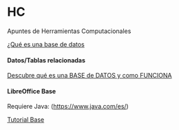 # HC
Apuntes de Herramientas Computacionales


[¿Qué es una base de datos](https://youtu.be/6S8A-1jBD5Y?si=Wh9vtx9kew2CQsOE)

#### Datos/Tablas relacionadas

[Descubre qué es una BASE de DATOS y como FUNCIONA](https://youtu.be/j6edg7HdAeM?si=Bh88X-MiXjSr5clR)

#### LibreOffice Base

Requiere Java: (https://www.java.com/es/)

[Tutorial Base](https://www.youtube.com/watch?v=qZG2d5gFyos)
